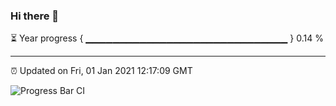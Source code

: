 ### Hi there 👋

⏳ Year progress { ▁▁▁▁▁▁▁▁▁▁▁▁▁▁▁▁▁▁▁▁▁▁▁▁▁▁▁▁▁▁ } 0.14 %

---

⏰ Updated on Fri, 01 Jan 2021 12:17:09 GMT

![Progress Bar CI](https://github.com/liununu/liununu/workflows/Progress%20Bar%20CI/badge.svg)
